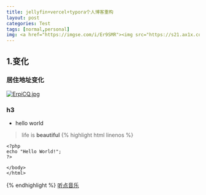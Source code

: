 ```yaml
---
title: jellyfin+vercel+typora个人博客重构
layout: post
categories: Test
tags: [normal,personal]
img: <a href="https://imgse.com/i/Er9SMR"><img src="https://s21.ax1x.com/2019/05/07/Er9SMR.jpg" alt="Er9SMR.jpg" border="0" /></a>
---
```

## 1.变化
### 居住地址变化
[![ErpiCQ.jpg](https://s21.ax1x.com/2019/05/07/ErpiCQ.jpg)](https://imgse.com/i/ErpiCQ)
### h3
* hello world
> life is __beautiful__
{% highlight html linenos %}
    <!DOCTYPE html>
    <html>
    <body>

    <?php
    echo "Hello World!";
    ?>
    
    </body>
    </html>
{% endhighlight %}
[听点音乐](https://m.violin.site/music)

